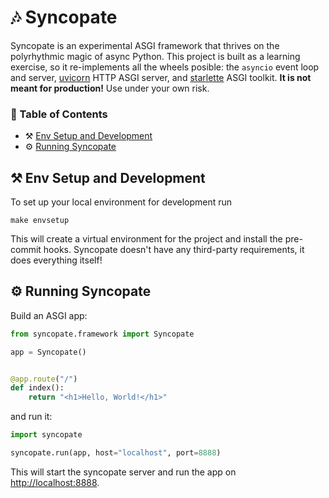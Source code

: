 # 🎶 Syncopate
Syncopate is an experimental ASGI framework that thrives on the polyrhythmic magic of async Python. This project is built as a learning exercise, so it re-implements all the wheels posible: the `asyncio` event loop and server, [uvicorn](https://www.uvicorn.org/) HTTP ASGI server, and [starlette](https://www.starlette.io/) ASGI toolkit. __It is not meant for production!__ Use under your own risk.

### 📖 Table of Contents
- ⚒ [Env Setup and Development](#-env-setup-and-development)
- ⚙ [Running Syncopate](#-running-syncopate)

## ⚒ Env Setup and Development
To set up your local environment for development run
```shell
make envsetup
```
This will create a virtual environment for the project and install the pre-commit hooks. Syncopate doesn't have any third-party requirements, it does everything itself!

## ⚙ Running Syncopate
Build an ASGI app:
```python
from syncopate.framework import Syncopate

app = Syncopate()


@app.route("/")
def index():
    return "<h1>Hello, World!</h1>"
```
and run it:
```python
import syncopate

syncopate.run(app, host="localhost", port=8888)
```
This will start the syncopate server and run the app on [http://localhost:8888](http://localhost:8888).
